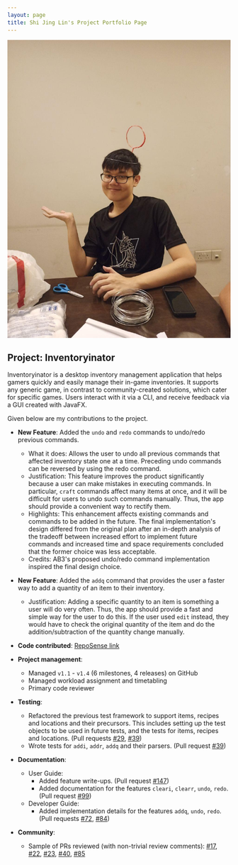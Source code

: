 ```yaml
---
layout: page
title: Shi Jing Lin's Project Portfolio Page
---
```

![profileimage](../images/aqcd.png)

## Project: Inventoryinator

Inventoryinator is a desktop inventory management application that helps gamers quickly and easily manage
their in-game inventories. It supports any generic game, in contrast to community-created solutions,
which cater for specific games. Users interact with it via a CLI, and receive feedback via a GUI created
with JavaFX.

Given below are my contributions to the project.

* **New Feature**: Added the `undo` and `redo` commands to undo/redo previous commands.
  * What it does: Allows the user to undo all previous commands that affected inventory state one at a time.
                  Preceding undo commands can be reversed by using the redo command.
  * Justification: This feature improves the product significantly because a user can make mistakes in executing
                   commands. In particular, `craft` commands affect many items at once, and it will be difficult
                   for users to undo such commands manually. Thus, the app should provide a convenient way to
                   rectify them.
  * Highlights: This enhancement affects existing commands and commands to be added in the future. The final
                implementation's design differed from the original plan after an in-depth analysis of the tradeoff
                between increased effort to implement future commands and increased time and space requirements
                concluded that the former choice was less acceptable.
  * Credits: AB3's proposed undo/redo command implementation inspired the final design choice.

* **New Feature**: Added the `addq` command that provides the user a faster way to add a quantity of an item to their
                   inventory.
  * Justification: Adding a specific quantity to an item is something a user will do very often. Thus, the app
                 should provide a fast and simple way for the user to do this. If the user used `edit` instead,
                 they would have to check the original quantity of the item and do the addition/subtraction
                 of the quantity change manually.

* **Code contributed**: [RepoSense link](https://nus-cs2103-ay2021s1.github.io/tp-dashboard/#breakdown=true&search=aqcd&sort=groupTitle&sortWithin=title&since=2020-08-14&timeframe=commit&mergegroup=&groupSelect=groupByRepos&checkedFileTypes=docs~functional-code~test-code~other)

* **Project management**:
  * Managed `v1.1` - `v1.4` (6 milestones, 4 releases) on GitHub
  * Managed workload assignment and timetabling
  * Primary code reviewer

* **Testing**:
  * Refactored the previous test framework to support items, recipes and locations and their precursors.
    This includes setting up the test objects to be used in future tests, and the tests for items, recipes
    and locations. (Pull requests [\#29](https://github.com/AY2021S1-CS2103T-F13-1/tp/pull/29), [\#39](https://github.com/AY2021S1-CS2103T-F13-1/tp/pull/39))
  * Wrote tests for `addi`, `addr`, `addq` and their parsers. (Pull request [\#39](https://github.com/AY2021S1-CS2103T-F13-1/tp/pull/39))

* **Documentation**:
  * User Guide:
    * Added feature write-ups. (Pull request [\#147](https://github.com/AY2021S1-CS2103T-F13-1/tp/pull/147))
    * Added documentation for the features `cleari`, `clearr`, `undo`, `redo`. (Pull request [\#99](https://github.com/AY2021S1-CS2103T-F13-1/tp/pull/99))
  * Developer Guide:
    * Added implementation details for the features `addq`, `undo`, `redo`. (Pull requests
    [\#72](https://github.com/AY2021S1-CS2103T-F13-1/tp/pull/72), [\#84](https://github.com/AY2021S1-CS2103T-F13-1/tp/pull/84))

* **Community**:
  * Sample of PRs reviewed (with non-trivial review comments): [\#17](https://github.com/AY2021S1-CS2103T-F13-1/tp/pull/17),
  [\#22](https://github.com/AY2021S1-CS2103T-F13-1/tp/pull/22), [\#23](https://github.com/AY2021S1-CS2103T-F13-1/tp/pull/23),
  [\#40](https://github.com/AY2021S1-CS2103T-F13-1/tp/pull/40), [\#85](https://github.com/AY2021S1-CS2103T-F13-1/tp/pull/85)
